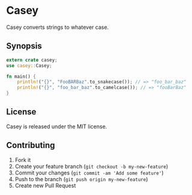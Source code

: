 # Casey

Casey converts strings to whatever case.

## Synopsis

```rust
extern crate casey;
use casey::Casey;

fn main() {
    println!("{}", "FooBARBaz".to_snakecase()); // => "foo_bar_baz"
    println!("{}", "foo_bar_baz".to_camelcase()); // => "fooBarBaz"
}
```

## License

Casey is released under the MIT license.

## Contributing

1. Fork it
2. Create your feature branch (`git checkout -b my-new-feature`)
3. Commit your changes (`git commit -am 'Add some feature'`)
4. Push to the branch (`git push origin my-new-feature`)
5. Create new Pull Request
